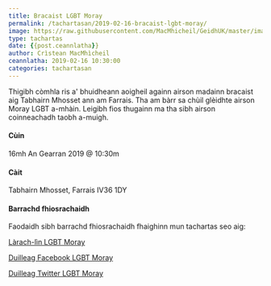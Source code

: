```yaml
---
title: Bracaist LGBT Moray
permalink: /tachartasan/2019-02-16-bracaist-lgbt-moray/
image: https://raw.githubusercontent.com/MacMhicheil/GeidhUK/master/images/.jpg
type: tachartas
date: {{post.ceannlatha}}
author: Crìstean MacMhìcheil
ceannlatha: 2019-02-16 10:30:00
categories: tachartasan
---
```


Thigibh còmhla ris a' bhuidheann aoigheil againn airson madainn bracaist aig Tabhairn Mhosset ann am Farrais. Tha am bàrr sa chùil glèidhte airson Moray LGBT a-mhàin. Leigibh fios thugainn ma tha sibh airson coinneachadh taobh a-muigh.

#### Cùin

16mh An Gearran 2019 @ 10:30m

#### Càit

Tabhairn Mhosset, Farrais IV36 1DY

#### Barrachd fhiosrachaidh

Faodaidh sibh barrachd fhiosrachaidh fhaighinn mun tachartas seo aig:

[Làrach-lìn LGBT Moray](http://www.lgbtmoray.co.uk/)

[Duilleag Facebook LGBT Moray](https://www.facebook.com/lgbt.moray/)

[Duilleag Twitter LGBT Moray](http://www.lgbtmoray.co.uk/contact.html)
